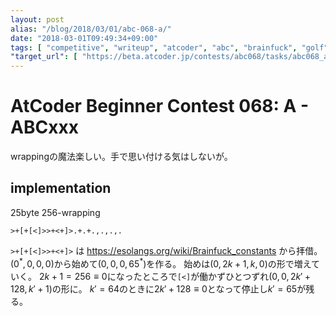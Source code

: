 ```yaml
---
layout: post
alias: "/blog/2018/03/01/abc-068-a/"
date: "2018-03-01T09:49:34+09:00"
tags: [ "competitive", "writeup", "atcoder", "abc", "brainfuck", "golf" ]
"target_url": [ "https://beta.atcoder.jp/contests/abc068/tasks/abc068_a" ]
---
```


# AtCoder Beginner Contest 068: A - ABCxxx

wrappingの魔法楽しい。手で思い付ける気はしないが。

## implementation

$25$byte $256$-wrapping

``` brainfuck
>+[+[<]>>+<+]>.+.+.,.,.,.
```

`>+[+[<]>>+<+]>` は <https://esolangs.org/wiki/Brainfuck_constants> から拝借。
$(0^\ast, 0, 0, 0)$から始めて$(0, 0, 0, 65^\ast)$を作る。
始めは$(0, 2k + 1, k, 0)$の形で増えていく。
$2k + 1 = 256 \equiv 0$になったところで`[<]`が働かずひとつずれ$(0, 0, 2k' + 128, k' + 1)$の形に。
$k' = 64$のときに$2k' + 128 \equiv 0$となって停止し$k' = 65$が残る。

